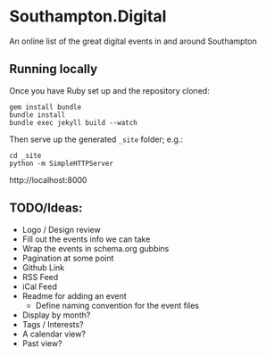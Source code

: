 # Southampton.Digital

An online list of the great digital events in and around Southampton

## Running locally

Once you have Ruby set up and the repository cloned:

```
gem install bundle
bundle install
bundle exec jekyll build --watch
```

Then serve up the generated `_site` folder; e.g.:

```
cd _site
python -m SimpleHTTPServer
```
http://localhost:8000

## TODO/Ideas:
- Logo / Design review
- Fill out the events info we can take
- Wrap the events in schema.org gubbins
- Pagination at some point
- Github Link
- RSS Feed
- iCal Feed
- Readme for adding an event
    + Define naming convention for the event files
- Display by month?
- Tags / Interests?
- A calendar view?
- Past view?
